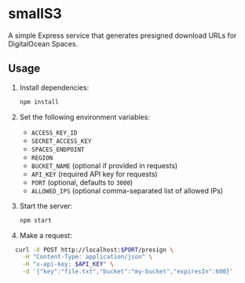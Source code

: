 # smallS3

A simple Express service that generates presigned download URLs for DigitalOcean Spaces.

## Usage

1. Install dependencies:
   ```bash
   npm install
   ```
2. Set the following environment variables:
   - `ACCESS_KEY_ID`
   - `SECRET_ACCESS_KEY`
   - `SPACES_ENDPOINT`
   - `REGION`
   - `BUCKET_NAME` (optional if provided in requests)
   - `API_KEY` (required API key for requests)
   - `PORT` (optional, defaults to `3000`)
   - `ALLOWED_IPS` (optional comma-separated list of allowed IPs)
3. Start the server:
   ```bash
   npm start
   ```

4. Make a request:
```bash
  curl -X POST http://localhost:$PORT/presign \
    -H "Content-Type: application/json" \
    -H "x-api-key: $API_KEY" \
    -d '{"key":"file.txt","bucket":"my-bucket","expiresIn":600}'
  ```

